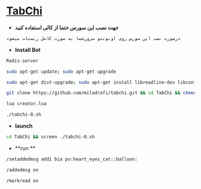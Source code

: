 # [TabChi](httpt://t.me/mr_bot_admin)


* **جهت نصب این سورس حتما از کالی استفاده کنید**
`````sh
درصورت نصب این سورس روی اوبونتو سرورشما به صورت کامل ریستات میشود
`````

* **Install Bot**
`````sh
Redis-server

sudo apt-get update; sudo apt-get upgrade

sudo apt-get dist-upgrade; sudo apt-get install libreadline-dev libconfig-dev libssl-dev lua5.2 liblua5.2-dev lua-socket lua-sec lua-expat libevent-dev libjansson* libpython-dev make unzip git redis-server g++ autoconf

git clone https://github.com/miladrafi/tabchi.git && cd TabChi && chmod 777 install.sh && ./install.sh

lua creator.lua

./tabchi-0.sh

`````
* **launch**
`````sh
cd TabChi && screen ./tabchi-0.sh
`````

* **run **
`````sh
/setaddedmsg addi bia pv:heart_eyes_cat::balloon:

/addedmsg on

/markread on
`````
